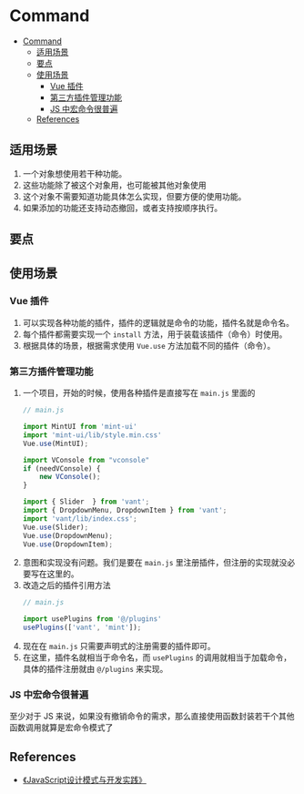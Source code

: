 # Command


<!-- TOC -->

- [Command](#command)
    - [适用场景](#适用场景)
    - [要点](#要点)
    - [使用场景](#使用场景)
        - [Vue 插件](#vue-插件)
        - [第三方插件管理功能](#第三方插件管理功能)
        - [JS 中宏命令很普遍](#js-中宏命令很普遍)
    - [References](#references)

<!-- /TOC -->


## 适用场景
1. 一个对象想使用若干种功能。
2. 这些功能除了被这个对象用，也可能被其他对象使用
2. 这个对象不需要知道功能具体怎么实现，但要方便的使用功能。
3. 如果添加的功能还支持动态撤回，或者支持按顺序执行。


## 要点


## 使用场景
### Vue 插件
1. 可以实现各种功能的插件，插件的逻辑就是命令的功能，插件名就是命令名。
2. 每个插件都需要实现一个 `install` 方法，用于装载该插件（命令）时使用。
3. 根据具体的场景，根据需求使用 `Vue.use` 方法加载不同的插件（命令）。

### 第三方插件管理功能
1. 一个项目，开始的时候，使用各种插件是直接写在 `main.js` 里面的
    ```js
    // main.js

    import MintUI from 'mint-ui'
    import 'mint-ui/lib/style.min.css'
    Vue.use(MintUI);

    import VConsole from "vconsole"
    if (needVConsole) {
        new VConsole();
    }

    import { Slider  } from 'vant';
    import { DropdownMenu, DropdownItem } from 'vant';
    import 'vant/lib/index.css';
    Vue.use(Slider);
    Vue.use(DropdownMenu);
    Vue.use(DropdownItem);
    ```
2. 意图和实现没有问题。我们是要在 `main.js` 里注册插件，但注册的实现就没必要写在这里的。
3. 改造之后的插件引用方法
    ```js
    // main.js
    
    import usePlugins from '@/plugins'
    usePlugins(['vant', 'mint']);
    ```
4. 现在在 `main.js` 只需要声明式的注册需要的插件即可。
5. 在这里，插件名就相当于命令名，而 `usePlugins` 的调用就相当于加载命令，具体的插件注册就由 `@/plugins` 来实现。


### JS 中宏命令很普遍
至少对于 JS 来说，如果没有撤销命令的需求，那么直接使用函数封装若干个其他函数调用就算是宏命令模式了


## References
* [《JavaScript设计模式与开发实践》](https://book.douban.com/subject/26382780/)